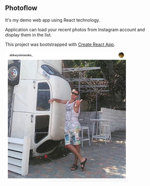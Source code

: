 ## Photoflow

It's my demo web app using React technology.

Application can load your recent photos from Instagram account and display them in the list.

This project was bootstrapped with [Create React App](https://github.com/facebookincubator/create-react-app).

![screenshot](./app-screenshot.png)
